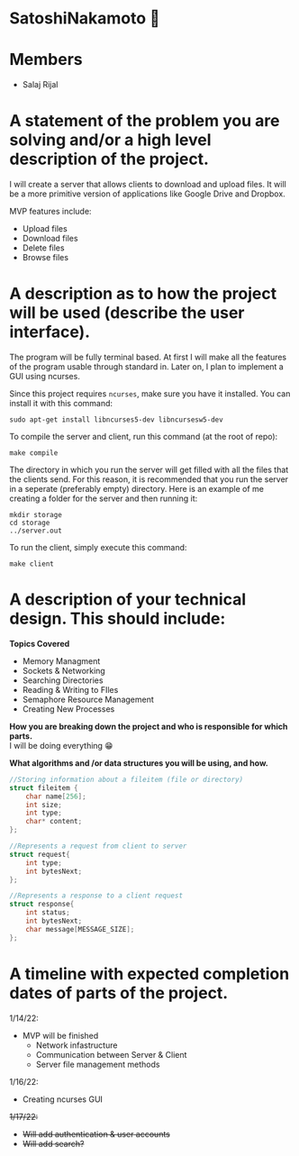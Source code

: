 # SatoshiNakamoto 🥷

# Members
* Salaj Rijal
     
# A statement of the problem you are solving and/or a high level description of the project.
I will create a server that allows clients to download and upload files. It will be a more primitive version of applications like Google Drive and Dropbox. 

MVP features include:
- Upload files
- Download files
- Delete files
- Browse files

# A description as to how the project will be used (describe the user interface).
The program will be fully terminal based. At first I will  make all the features of the program usable through standard in. Later on, I plan to implement a GUI using ncurses.

Since this project requires `ncurses`, make sure you have it installed. You can install it with this command:
```
sudo apt-get install libncurses5-dev libncursesw5-dev
```

To compile the server and client, run this command (at the root of repo):
```
make compile
```

The directory in which you run the server will get filled with all the files that the clients send. For this reason, it is recommended that you run the server in a seperate (preferably empty) directory. Here is an example of me creating a folder for the server and then running it:
```
mkdir storage
cd storage
../server.out
```

To run the client, simply execute this command:
```
make client
```

# A description of your technical design. This should include:

**Topics Covered**   
* Memory Managment
* Sockets & Networking
* Searching Directories
* Reading & Writing to FIles
* Semaphore Resource Management
* Creating New Processes


**How you are breaking down the project and who is responsible for which parts.** <br>
I will be doing everything 😁
  
**What algorithms and /or data structures you will be using, and how.**
<br>
```c
//Storing information about a fileitem (file or directory)
struct fileitem {
	char name[256];
	int size;
	int type;
	char* content;
};

//Represents a request from client to server
struct request{
	int type;
	int bytesNext;
};

//Represents a response to a client request
struct response{
	int status;
	int bytesNext;
	char message[MESSAGE_SIZE];
};
```

# A timeline with expected completion dates of parts of the project.

1/14/22:
- MVP will be finished
	- Network infastructure
	- Communication between Server & Client
	- Server file management methods

1/16/22:
- Creating ncurses GUI

~~1/17/22:~~
- ~~Will add authentication & user accounts~~
- ~~Will add search?~~
